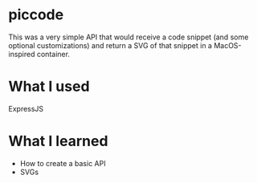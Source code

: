 # piccode

This was a very simple API that would receive a code snippet (and some optional customizations) and return a SVG of that snippet in a MacOS-inspired container.

# What I used

ExpressJS

# What I learned

-   How to create a basic API
-   SVGs

